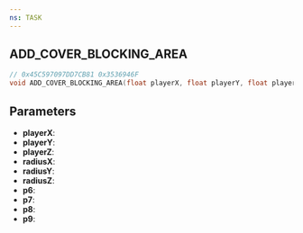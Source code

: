 ```yaml
---
ns: TASK
---
```

## ADD_COVER_BLOCKING_AREA

```c
// 0x45C597097DD7CB81 0x3536946F
void ADD_COVER_BLOCKING_AREA(float playerX, float playerY, float playerZ, float radiusX, float radiusY, float radiusZ, BOOL p6, BOOL p7, BOOL p8, BOOL p9);
```


## Parameters
* **playerX**: 
* **playerY**: 
* **playerZ**: 
* **radiusX**: 
* **radiusY**: 
* **radiusZ**: 
* **p6**: 
* **p7**: 
* **p8**: 
* **p9**: 

